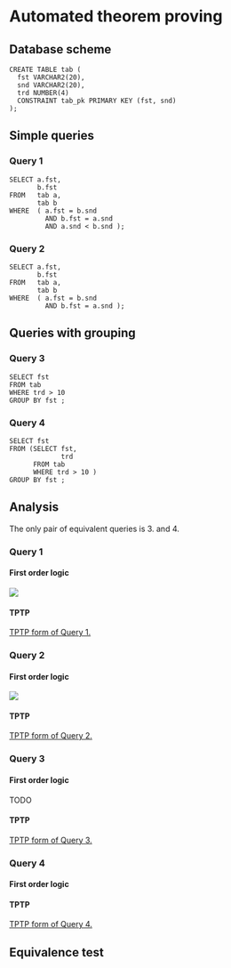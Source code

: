 # Automated theorem proving


## Database scheme
```
CREATE TABLE tab (
  fst VARCHAR2(20),
  snd VARCHAR2(20),
  trd NUMBER(4)
  CONSTRAINT tab_pk PRIMARY KEY (fst, snd)
);
```

## Simple queries



### Query 1

```
SELECT a.fst,
       b.fst
FROM   tab a,
       tab b
WHERE  ( a.fst = b.snd
         AND b.fst = a.snd
         AND a.snd < b.snd );
```

### Query 2
```
SELECT a.fst,
       b.fst
FROM   tab a,
       tab b
WHERE  ( a.fst = b.snd
         AND b.fst = a.snd );
```

## Queries with grouping


### Query 3
```
SELECT fst
FROM tab
WHERE trd > 10
GROUP BY fst ;
```

### Query 4

```
SELECT fst
FROM (SELECT fst,
             trd
      FROM tab
      WHERE trd > 10 )
GROUP BY fst ;
```
## Analysis

The only pair of equivalent queries is 3. and 4.

### Query 1

#### First order logic
<img src="https://latex.codecogs.com/gif.latex?%5Cbegin%7Balign*%7D%20%5Cforall_%7Bfst_a%2C%20fst_b%7D%5C%20q_1%28fst_a%2C%20fst_b%29%20%5Ciff%20%5Cexists_%7Bsnd_a%2C%20snd_b%7D%20%5C%20%28%26tab%28fst_a%2C%20snd_a%29%20%5C%5C%20%5Cwedge%20%5C%20%26%20tab%28fst_b%2C%20snd_b%29%20%5C%5C%20%5Cwedge%20%5C%20%26%20fst_b%20%3D%20snd_a%20%5C%5C%20%5Cwedge%20%5C%20%26%20fst_a%20%3D%20snd_b%20%5C%5C%20%5Cwedge%20%5C%20%26%20snd_b%20%3C%20snd_a%29%20%5C%5C%20%5Cend%7Balign*%7D" />

#### TPTP
[TPTP form of Query 1.](tptp/query1.tptp)
### Query 2

#### First order logic
<img src="https://latex.codecogs.com/gif.latex?%5Cbegin%7Balign*%7D%20%5Cforall_%7Bfst_a%2C%20fst_b%7D%5C%20q_2%28fst_a%2C%20fst_b%29%20%5Ciff%20%5Cexists_%7Bsnd_a%2C%20snd_b%7D%20%5C%20%28%26tab%28fst_a%2C%20snd_a%29%20%5C%5C%20%5Cwedge%20%5C%20%26%20tab%28fst_b%2C%20snd_b%29%20%5C%5C%20%5Cwedge%20%5C%20%26%20fst_b%20%3D%20snd_a%20%5C%5C%20%5Cwedge%20%5C%20%26%20fst_a%20%3D%20snd_b%20%29%20%5C%5C%20%5Cend%7Balign*%7D" />

#### TPTP
[TPTP form of Query 2.](tptp/query2.tptp)

### Query 3

#### First order logic
TODO

#### TPTP
[TPTP form of Query 3.](tptp/query3.tptp)
### Query 4

#### First order logic

#### TPTP
[TPTP form of Query 4.](tptp/query4.tptp)

## Equivalence test
